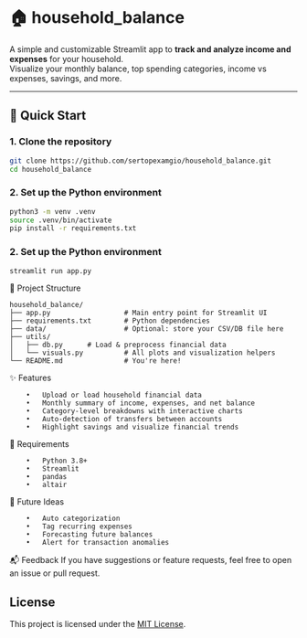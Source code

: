 # 🏠 household_balance

A simple and customizable Streamlit app to **track and analyze income and expenses** for your household.  
Visualize your monthly balance, top spending categories, income vs expenses, savings, and more.

---

## 🚀 Quick Start

### 1. Clone the repository

```bash
git clone https://github.com/sertopexamgio/household_balance.git
cd household_balance
```

### 2. Set up the Python environment
```bash
python3 -m venv .venv
source .venv/bin/activate
pip install -r requirements.txt
```

### 2. Set up the Python environment
```bash
streamlit run app.py
```


📂 Project Structure
```
household_balance/
├── app.py                  # Main entry point for Streamlit UI
├── requirements.txt        # Python dependencies
├── data/                   # Optional: store your CSV/DB file here
├── utils/
│   ├── db.py      # Load & preprocess financial data
│   └── visuals.py          # All plots and visualization helpers
└── README.md               # You're here!
```

✨ Features
```
	•	Upload or load household financial data
	•	Monthly summary of income, expenses, and net balance
	•	Category-level breakdowns with interactive charts
	•	Auto-detection of transfers between accounts
	•	Highlight savings and visualize financial trends
```

📝 Requirements
```
	•	Python 3.8+
	•	Streamlit
	•	pandas
	•	altair
```

📌 Future Ideas
```
    •	Auto categorization
	•	Tag recurring expenses
	•	Forecasting future balances
    •	Alert for transaction anomalies
```

📬 Feedback
If you have suggestions or feature requests, feel free to open an issue or pull request.


## License

This project is licensed under the [MIT License](LICENSE).
